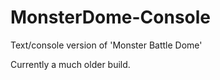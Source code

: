 # MonsterDome-Console

Text/console version of 'Monster Battle Dome'

Currently a much older build.
